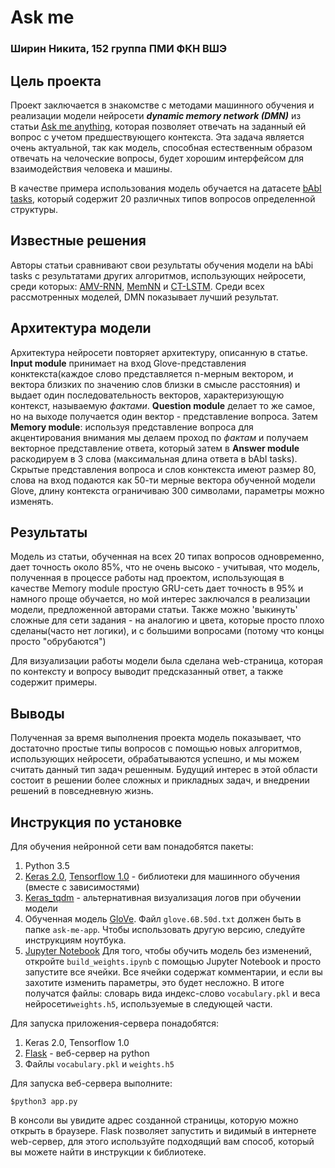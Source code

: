 # Ask me
### Ширин Никита, 152 группа ПМИ ФКН ВШЭ
## Цель проекта
Проект заключается в знакомстве с методами машинного обучения и реализации модели нейросети ***dynamic memory network (DMN)***  из статьи [Ask me anything](https://arxiv.org/pdf/1506.07285.pdf), которая позволяет отвечать на заданный ей вопрос с учетом предшествующего контекста. Эта задача является очень актуальной, так как модель, способная естественным образом отвечать на челоческие вопросы, будет хорошим интерфейсом для взаимодействия человека и машины.

В качестве примера использования модель обучается на датасете  [bAbI tasks](https://research.fb.com/downloads/babi/), который содержит 20 различных типов вопросов определенной структуры.
## Известные решения
Авторы статьи сравнивают свои результаты обучения модели на bAbi tasks с результатами других алгоритмов, использующих нейросети, среди которых: [AMV-RNN](https://nlp.stanford.edu/pubs/SocherHuvalManningNg_EMNLP2012.pdf), [MemNN](https://arxiv.org/pdf/1503.08895.pdf) и [CT-LSTM](https://arxiv.org/pdf/1503.00075.pdf). Среди всех рассмотренных моделей, DMN показывает лучший результат.
## Архитектура модели
Архитектура нейросети повторяет архитектуру, описанную в статье. **Input module** принимает на вход Glove-представления конктекста(каждое слово представляется n-мерным вектором, и вектора близких по значению слов близки в смысле расстояния) и выдает один последовательность векторов, характеризующую контекст, называемую *фактами*. **Question module** делает то же самое, но на выходе получается один вектор - представление вопроса. Затем **Memory module**: используя представление вопроса для акцентирования внимания мы делаем проход по *фактам* и получаем векторное представление ответа, который затем в **Answer module** раскодируем в 3 слова (максимальная длина ответа в bAbI tasks). Скрытые представления вопроса и слов конктекста имеют размер 80, слова на вход подаются как 50-ти мерные вектора обученной модели Glove, длину контекста ограничиваю 300 символами, параметры можно изменять.
## Результаты
Модель из статьи, обученная на всех 20 типах вопросов одновременно, дает точность около 85%, что не очень высоко - учитывая, что модель, полученная в процессе работы над проектом, использующая в качестве Memory module простую GRU-сеть дает точность в 95% и намного проще обучается, но мой интерес заключался в реализации модели, предложенной авторами статьи. Также можно 'выкинуть' сложные для сети задания - на аналогию и цвета, которые просто плохо сделаны(часто нет логики), и с большими вопросами (потому что концы просто "обрубаются")

Для визуализации работы модели была сделана web-страница, которая по контексту и вопросу выводит предсказанный ответ, а также содержит примеры.
## Выводы
Полученная за время выполнения проекта модель показывает, что достаточно простые типы вопросов с помощью новых алгоритмов, использующих нейросети, обрабатываются успешно, и мы можем считать данный тип задач решенным. Будущий интерес в этой области состоит в решении более сложных и прикладных задач, и внедрении решений в повседневную жизнь. 
## Инструкция по установке
Для обучения нейронной сети вам понадобятся пакеты:
1) Python 3.5
2) [Keras 2.0](https://keras.io/#installation), [Tensorflow 1.0](https://www.tensorflow.org/install/) - библиотеки для машинного обучения (вместе с зависимостями)
3) [Keras_tqdm](http://jupyter.readthedocs.io/en/latest/install.html) - альтернативная визуализация логов при обучении модели
4) Обученная модель [GloVe](http://nlp.stanford.edu/data/glove.6B.zip). Файл `glove.6B.50d.txt` должен быть в папке `ask-me-app`. Чтобы использовать другую версию, следуйте инструкциям ноутбука.
5) [Jupyter Notebook](http://jupyter.readthedocs.io/en/latest/install.html)
Для того, чтобы обучить модель без изменений, откройте `build_weights.ipynb` с помощью Jupyter Notebook и просто запустите все ячейки. Все ячейки содержат комментарии, и если вы захотите изменить параметры, это будет несложно.
В итоге получатся файлы: словарь вида индекс-слово `vocabulary.pkl` и веса нейросети`weights.h5`, используемые в следующей части.

Для запуска приложения-сервера понадобятся:
1) Keras 2.0, Tensorflow 1.0
2) [Flask](http://flask.pocoo.org/docs/0.12/installation/) - веб-сервер на python
3) Файлы `vocabulary.pkl` и `weights.h5`

Для запуска веб-сервера выполните:
~~~~
$python3 app.py
~~~~
В консоли вы увидите адрес созданной страницы, которую можно открыть в браузере. Flask позволяет запустить и видимый в интернете web-сервер, для этого используйте подходящий вам способ, который вы можете найти в инструкции к библиотеке.
